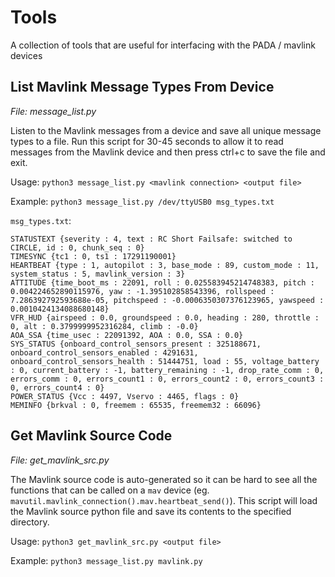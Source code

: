 # Tools
A collection of tools that are useful for interfacing with the PADA / mavlink devices

## List Mavlink Message Types From Device
*File: message_list.py*

Listen to the Mavlink messages from a device and save all unique message types to a file. Run this script for 30-45 seconds to allow it to read messages from the Mavlink device and then press ctrl+c to save the file and exit.

Usage: `python3 message_list.py <mavlink connection> <output file>`

Example: `python3 message_list.py /dev/ttyUSB0 msg_types.txt`

`msg_types.txt`:
```
STATUSTEXT {severity : 4, text : RC Short Failsafe: switched to CIRCLE, id : 0, chunk_seq : 0}
TIMESYNC {tc1 : 0, ts1 : 17291190001}
HEARTBEAT {type : 1, autopilot : 3, base_mode : 89, custom_mode : 11, system_status : 5, mavlink_version : 3}
ATTITUDE {time_boot_ms : 22091, roll : 0.025583945214748383, pitch : 0.004224652890115976, yaw : -1.395102858543396, rollspeed : 7.286392792593688e-05, pitchspeed : -0.0006350307376123965, yawspeed : 0.0010424134088680148}
VFR_HUD {airspeed : 0.0, groundspeed : 0.0, heading : 280, throttle : 0, alt : 0.3799999952316284, climb : -0.0}
AOA_SSA {time_usec : 22091392, AOA : 0.0, SSA : 0.0}
SYS_STATUS {onboard_control_sensors_present : 325188671, onboard_control_sensors_enabled : 4291631, onboard_control_sensors_health : 51444751, load : 55, voltage_battery : 0, current_battery : -1, battery_remaining : -1, drop_rate_comm : 0, errors_comm : 0, errors_count1 : 0, errors_count2 : 0, errors_count3 : 0, errors_count4 : 0}
POWER_STATUS {Vcc : 4497, Vservo : 4465, flags : 0}
MEMINFO {brkval : 0, freemem : 65535, freemem32 : 66096}
```

## Get Mavlink Source Code
*File: get_mavlink_src.py*

The Mavlink source code is auto-generated so it can be hard to see all the functions that can be called on a `mav` device (eg. `mavutil.mavlink_connection().mav.heartbeat_send()`). This script will load the Mavlink source python file and save its contents to the specified directory. 

Usage: `python3 get_mavlink_src.py <output file>`

Example: `python3 message_list.py mavlink.py`